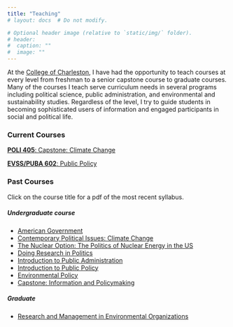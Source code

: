 ```yaml
---
title: "Teaching"
# layout: docs  # Do not modify.

# Optional header image (relative to `static/img/` folder).
# header:
#  caption: ""
#  image: ""
---
```


<!-- ![](me.jpg) --> 

At the [College of Charleston](http://cofc.edu/), I have had the opportunity to teach courses at every level from freshman to a senior capstone course to graduate courses. Many of the courses I teach serve curriculum needs in several programs including political science, public administration, and environmental and sustainability studies. Regardless of the level, I try to guide students in becoming sophisticated users of information and engaged participants in social and political life.

### Current Courses 

<a href="/courses/capstone/" itemprop="url"><span itemprop="name">**POLI 405**: Capstone: Climate Change</span></a>

<a href="/courses/policy602/" itemprop="url"><span itemprop="name">**EVSS/PUBA 602**: Public Policy</span></a>

### Past Courses 

Click on the course title for a <i class="fas fa-file-pdf"></i> pdf of the most recent syllabus. 

##### Undergraduate course 

* [American Government](syllabi/AGfall18.pdf)
* [Contemporary Political Issues: Climate Change](syllabi/POLI102-syllabus-final.pdf) 
* [The Nuclear Option: The Politics of Nuclear Energy in the US](syllabi/FYEsyllabus.pdf)
* [Doing Research in Politics](syllabi/DRPsyllabus.pdf)
* [Introduction to Public Administration](syllabi/POLI210-syllabus-final.pdf)
* [Introduction to Public Policy](POLI211-syllabus-final.pdf)
* [Environmental Policy](syllabi/EPspring19.pdf)
* [Capstone: Information and Policymaking](syllabi/CPsyllabus.pdf) 

##### Graduate 

* [Research and Management in Environmental Organizations](syllabi/RMEOspring19.pdf)

